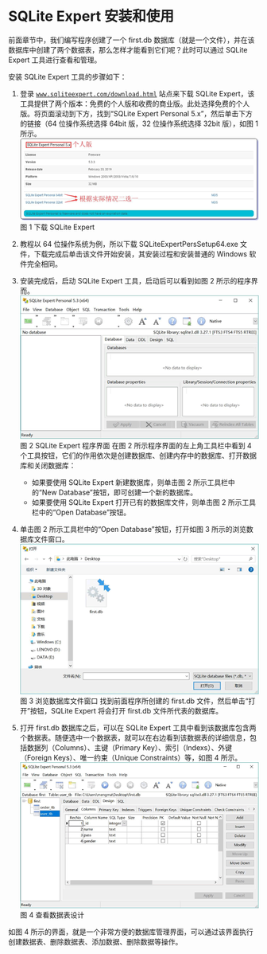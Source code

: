 # SQLite Expert 安装和使用

前面章节中，我们编写程序创建了一个 first.db 数据库（就是一个文件），并在该数据库中创建了两个数据表，那么怎样才能看到它们呢？此时可以通过 SQLite Expert 工具进行查看和管理。

安装 SQLite Expert 工具的步骤如下：

1.  登录 [`www.sqliteexpert.com/download.html`](http://www.sqliteexpert.com/download.html) 站点来下载 SQLite Expert，该工具提供了两个版本：免费的个人版和收费的商业版。此处选择免费的个人版。将页面滚动到下方，找到“SQLite Expert Personal 5.x”，然后单击下方的链接（64 位操作系统选择 64bit 版，32 位操作系统选择 32bit 版），如图 1 所示。
    ![下载 SQLite Expert](img/89f79f51e53498c117de6c72eb8b8f97.jpg)
    图 1 下载 SQLite Expert

2.  教程以 64 位操作系统为例，所以下载 SQLiteExpertPersSetup64.exe 文件，下载完成后单击该文件开始安装，其安装过程和安装普通的 Windows 软件完全相同。
3.  安装完成后，启动 SQLite Expert 工具，启动后可以看到如图 2 所示的程序界而。
    ![SQLite Expert 程序界面](img/5d66a452144fe6a012fc86e10e30fddc.jpg)
    图 2 SQLite Expert 程序界面
    在图 2 所示程序界面的左上角工具栏中看到 4 个工具按钮，它们的作用依次是创建数据库、创建内存中的数据库、打开数据库和关闭数据库：
    *   如果要使用 SQLite Expert 新建数据库，则单击图 2 所示工具栏中的“New Database”按钮，即可创建一个新的数据库。
    *   如果要使用 SQLite Expert 打开已有的数据库文件，则单击图 2 所示工具栏中的“Open Database”按钮。
4.  单击图 2 所示工具栏中的“Open Database”按钮，打开如图 3 所示的浏览数据库文件窗口。
    ![浏览数据库文件窗口](img/7e50cb7babc566ffb536e57cd92fba9a.jpg)
    图 3 浏览数据库文件窗口
    找到前面程序所创建的 first.db 文件，然后单击“打开”按钮，SQLite Expert 将会打开 first.db 文件所代表的数据库。
5.  打开 first.db 数据库之后，可以在 SQLite Expert 工具中看到该数据库包含两个数据表。随便选中一个数据表，就可以在右边看到该数据表的详细信息，包括数据列（Columns）、主键（Primary Key）、索引（Indexs）、外键（Foreign Keys）、唯一约束（Unique Constraints）等，如图 4 所示。
    ![查看数据表设计](img/7e559fd6354b9344d9cc890e9f2ae689.jpg)
    图 4 查看数据表设计

如图 4 所示的界面，就是一个非常方便的数据库管理界面，可以通过该界面执行创建数据表、删除数据表、添加数据、删除数据等操作。